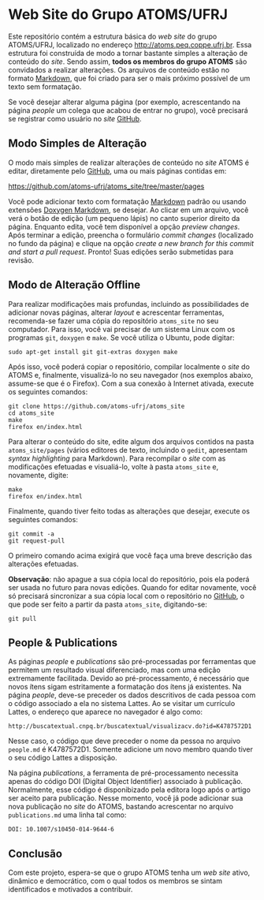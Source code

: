 Web Site do Grupo ATOMS/UFRJ
============================

Este repositório contém a estrutura básica do _web site_ do grupo ATOMS/UFRJ, localizado no endereço
http://atoms.peq.coppe.ufrj.br. Essa estrutura foi construída de modo a tornar bastante simples a
alteração de conteúdo do _site_. Sendo assim, **todos os membros do grupo ATOMS** são convidados a
realizar alterações. Os arquivos de conteúdo estão no formato [Markdown], que foi criado para ser o
mais próximo possível de um texto sem formatação.

Se você desejar alterar alguma página (por exemplo, acrescentando na página _people_ um colega que
acabou de entrar no grupo), você precisará se registrar como usuário no _site_ [GitHub].

Modo Simples de Alteração
-------------------------

O modo mais simples de realizar alterações de conteúdo no _site_ ATOMS é editar, diretamente pelo
[GitHub], uma ou mais páginas contidas em:

https://github.com/atoms-ufrj/atoms_site/tree/master/pages

Você pode adicionar texto com formatação [Markdown] padrão ou usando extensões [Doxygen Markdown],
se desejar. Ao clicar em um arquivo, você verá o botão de edição (um pequeno lápis) no canto
superior direito da página. Enquanto edita, você tem disponível a opção _preview changes_. Após
terminar a edição, preencha o formulário _commit changes_ (localizado no fundo da página) e clique
na opção _create a new branch for this commit and start a pull request_. Pronto! Suas edições serão
submetidas para revisão.

Modo de Alteração Offline
-------------------------

Para realizar modificações mais profundas, incluindo as possibilidades de adicionar novas páginas,
alterar _layout_ e acrescentar ferramentas, recomenda-se fazer uma cópia do repositório `atoms_site`
no seu computador. Para isso, você vai precisar de um sistema Linux com os programas `git`,
`doxygen` e `make`. Se você utiliza o Ubuntu, pode digitar:

    sudo apt-get install git git-extras doxygen make

Após isso, você poderá copiar o repositório, compilar localmente o _site_ do ATOMS e, finalmente,
visualizá-lo no seu navegador (nos exemplos abaixo, assume-se que é o Firefox). Com a sua conexão à
Internet ativada, execute os seguintes comandos:

    git clone https://github.com/atoms-ufrj/atoms_site
    cd atoms_site
    make
    firefox en/index.html

Para alterar o conteúdo do site, edite algum dos arquivos contidos na pasta `atoms_site/pages`
(vários editores de texto, incluindo o `gedit`, apresentam _syntax highlighting_ para Markdown).
Para recompilar o _site_ com as modificações efetuadas e visualiá-lo, volte à pasta `atoms_site` e,
novamente, digite:

    make
    firefox en/index.html

Finalmente, quando tiver feito todas as alterações que desejar, execute os seguintes comandos:

    git commit -a
    git request-pull

O primeiro comando acima exigirá que você faça uma breve descrição das alterações efetuadas.

__Observação__: não apague a sua cópia local do repositório, pois ela poderá ser usada no futuro
para novas edições. Quando for editar novamente, você só precisará sincronizar a sua cópia local com
o repositório no [GitHub], o que pode ser feito a partir da pasta `atoms_site`, digitando-se:

    git pull

People & Publications
---------------------

As páginas _people_ e _publications_ são pré-processadas por ferramentas que permitem um resultado
visual diferenciado, mas com uma edição extremamente facilitada. Devido ao pré-processamento, é
necessário que novos ítens sigam estritamente a formatação dos ítens já existentes. Na página
_people_, deve-se preceder os dados descritivos de cada pessoa com o código associado a ela no
sistema Lattes. Ao se visitar um currículo Lattes, o endereço que aparece no navegador é algo como:

    http://buscatextual.cnpq.br/buscatextual/visualizacv.do?id=K4787572D1

Nesse caso, o código que deve preceder o nome da pessoa no arquivo `people.md` é K4787572D1. Somente
adicione um novo membro quando tiver o seu código Lattes a disposição.

Na página _publications_, a ferramenta de pré-processamento necessita apenas do código DOI (Digital
Object Identifier) associado à publicação. Normalmente, esse código é disponibizado pela editora
logo após o artigo ser aceito para publicação. Nesse momento, você já pode adicionar sua nova
publicação no _site_ do ATOMS, bastando acrescentar no arquivo `publications.md` uma linha tal como:

    DOI: 10.1007/s10450-014-9644-6

Conclusão
---------

Com este projeto, espera-se que o grupo ATOMS tenha um _web site_ ativo, dinâmico e democrático,
com o qual todos os membros se sintam identificados e motivados a contribuir.

<!-- Links externos -->
[Markdown]:		https://daringfireball.net/projects/markdown/basics
[Doxygen Markdown]:	https://www.stack.nl/~dimitri/doxygen/manual/markdown.html
[GitHub]:		https://github.com

